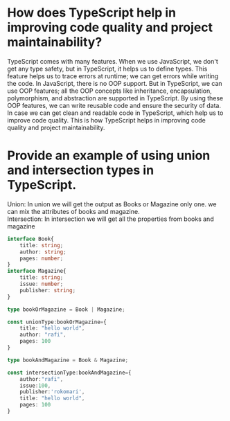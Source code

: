 # How does TypeScript help in improving code quality and project maintainability?

TypeScript comes with many features. When we use JavaScript, we don't get any type safety, but in TypeScript, it helps us to define types. This feature helps us to trace errors at runtime; we can get errors while writing the code. In JavaScript, there is no OOP support. But in TypeScript, we can use OOP features; all the OOP concepts like inheritance, encapsulation, polymorphism, and abstraction are supported in TypeScript. By using these OOP features, we can write reusable code and ensure the security of data. In case we can get clean and readable code in TypeScript, which help us to improve code quality. This is how TypeScript helps in improving code quality and project maintainability.

# Provide an example of using union and intersection types in TypeScript.

Union: In union we will get the output as Books or Magazine only one. we can mix the attributes of books and magazine.  
Intersection: In intersection we will get all the properties from books and magazine

```ts
interface Book{
    title: string;
    author: string;
    pages: number;
}
interface Magazine{
    title: string;
    issue: number;
    publisher: string;
}

type bookOrMagazine = Book | Magazine;

const unionType:bookOrMagazine={
    title: "hello world",
    author: "rafi",
    pages: 100
}

type bookAndMagazine = Book & Magazine;

const intersectionType:bookAndMagazine={
    author:"rafi",
    issue:100,
    publisher:'rokomari',
    title: "hello world",
    pages: 100
}
